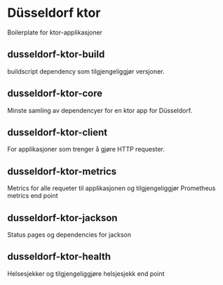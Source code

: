 # Düsseldorf ktor
Boilerplate for ktor-applikasjoner

## dusseldorf-ktor-build
buildscript dependency som tilgjengeliggjør versjoner.

## dusseldorf-ktor-core
Minste samling av dependencyer for en ktor app for Düsseldorf.

## dusseldorf-ktor-client
For applikasjoner som trenger å gjøre HTTP requester.

## dusseldorf-ktor-metrics
Metrics for alle requeter til applikasjonen og tilgjengeliggjør Prometheus metrics end point

## dusseldorf-ktor-jackson
Status pages og dependencies for jackson

## dusseldorf-ktor-health
Helsesjekker og tilgjengeliggjøre helsjesjekk end point